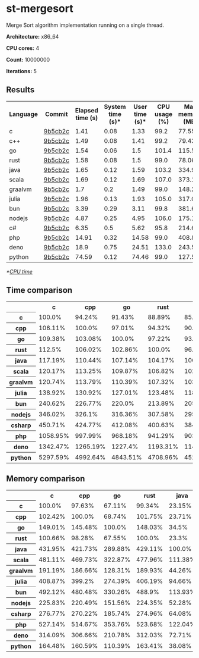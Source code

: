 # st-mergesort

Merge Sort algorithm implementation running on a single thread.

**Architecture:** x86_64

**CPU cores:** 4

**Count:** 10000000

**Iterations:** 5

## Results

<table>
  <tr>
    <th>Language</th>
    <th>Commit</th>
    <th>Elapsed time (s)</th>
    <th>System time (s)*</th>
    <th>User time (s)*</th>
    <th>CPU usage (%)</th>
    <th>Max memory (MB)</th>
  </tr>
  <tr>
    <td>c</td>
    <td>
      <a href="https://github.com/leroyguillaume/langbench/blob/9b5cb2c7002af2f235ece95510ebceb2eca97352/benchmarks/c">
        9b5cb2c
      </a>
    </td>
    <td>1.41</td>
    <td>0.08</td>
    <td>1.33</td>
    <td>99.2</td>
    <td>77.55</td>
  </tr>
  <tr>
    <td>c++</td>
    <td>
      <a href="https://github.com/leroyguillaume/langbench/blob/9b5cb2c7002af2f235ece95510ebceb2eca97352/benchmarks/cpp">
        9b5cb2c
      </a>
    </td>
    <td>1.49</td>
    <td>0.08</td>
    <td>1.41</td>
    <td>99.2</td>
    <td>79.43</td>
  </tr>
  <tr>
    <td>go</td>
    <td>
      <a href="https://github.com/leroyguillaume/langbench/blob/9b5cb2c7002af2f235ece95510ebceb2eca97352/benchmarks/go">
        9b5cb2c
      </a>
    </td>
    <td>1.54</td>
    <td>0.06</td>
    <td>1.5</td>
    <td>101.4</td>
    <td>115.56</td>
  </tr>
  <tr>
    <td>rust</td>
    <td>
      <a href="https://github.com/leroyguillaume/langbench/blob/9b5cb2c7002af2f235ece95510ebceb2eca97352/benchmarks/rust">
        9b5cb2c
      </a>
    </td>
    <td>1.58</td>
    <td>0.08</td>
    <td>1.5</td>
    <td>99.0</td>
    <td>78.06</td>
  </tr>
  <tr>
    <td>java</td>
    <td>
      <a href="https://github.com/leroyguillaume/langbench/blob/9b5cb2c7002af2f235ece95510ebceb2eca97352/benchmarks/java">
        9b5cb2c
      </a>
    </td>
    <td>1.65</td>
    <td>0.12</td>
    <td>1.59</td>
    <td>103.2</td>
    <td>334.97</td>
  </tr>
  <tr>
    <td>scala</td>
    <td>
      <a href="https://github.com/leroyguillaume/langbench/blob/9b5cb2c7002af2f235ece95510ebceb2eca97352/benchmarks/scala">
        9b5cb2c
      </a>
    </td>
    <td>1.69</td>
    <td>0.12</td>
    <td>1.69</td>
    <td>107.0</td>
    <td>373.1</td>
  </tr>
  <tr>
    <td>graalvm</td>
    <td>
      <a href="https://github.com/leroyguillaume/langbench/blob/9b5cb2c7002af2f235ece95510ebceb2eca97352/benchmarks/graalvm">
        9b5cb2c
      </a>
    </td>
    <td>1.7</td>
    <td>0.2</td>
    <td>1.49</td>
    <td>99.0</td>
    <td>148.27</td>
  </tr>
  <tr>
    <td>julia</td>
    <td>
      <a href="https://github.com/leroyguillaume/langbench/blob/9b5cb2c7002af2f235ece95510ebceb2eca97352/benchmarks/julia">
        9b5cb2c
      </a>
    </td>
    <td>1.96</td>
    <td>0.13</td>
    <td>1.93</td>
    <td>105.0</td>
    <td>317.08</td>
  </tr>
  <tr>
    <td>bun</td>
    <td>
      <a href="https://github.com/leroyguillaume/langbench/blob/9b5cb2c7002af2f235ece95510ebceb2eca97352/benchmarks/bun">
        9b5cb2c
      </a>
    </td>
    <td>3.39</td>
    <td>0.29</td>
    <td>3.11</td>
    <td>99.8</td>
    <td>381.64</td>
  </tr>
  <tr>
    <td>nodejs</td>
    <td>
      <a href="https://github.com/leroyguillaume/langbench/blob/9b5cb2c7002af2f235ece95510ebceb2eca97352/benchmarks/nodejs">
        9b5cb2c
      </a>
    </td>
    <td>4.87</td>
    <td>0.25</td>
    <td>4.95</td>
    <td>106.0</td>
    <td>175.13</td>
  </tr>
  <tr>
    <td>c#</td>
    <td>
      <a href="https://github.com/leroyguillaume/langbench/blob/9b5cb2c7002af2f235ece95510ebceb2eca97352/benchmarks/csharp">
        9b5cb2c
      </a>
    </td>
    <td>6.35</td>
    <td>0.5</td>
    <td>5.62</td>
    <td>95.8</td>
    <td>214.64</td>
  </tr>
  <tr>
    <td>php</td>
    <td>
      <a href="https://github.com/leroyguillaume/langbench/blob/9b5cb2c7002af2f235ece95510ebceb2eca97352/benchmarks/php">
        9b5cb2c
      </a>
    </td>
    <td>14.91</td>
    <td>0.32</td>
    <td>14.58</td>
    <td>99.0</td>
    <td>408.8</td>
  </tr>
  <tr>
    <td>deno</td>
    <td>
      <a href="https://github.com/leroyguillaume/langbench/blob/9b5cb2c7002af2f235ece95510ebceb2eca97352/benchmarks/deno">
        9b5cb2c
      </a>
    </td>
    <td>18.9</td>
    <td>0.75</td>
    <td>24.51</td>
    <td>133.0</td>
    <td>243.58</td>
  </tr>
  <tr>
    <td>python</td>
    <td>
      <a href="https://github.com/leroyguillaume/langbench/blob/9b5cb2c7002af2f235ece95510ebceb2eca97352/benchmarks/python">
        9b5cb2c
      </a>
    </td>
    <td>74.59</td>
    <td>0.12</td>
    <td>74.46</td>
    <td>99.0</td>
    <td>127.56</td>
  </tr>
</table>

*\*[CPU time](https://en.wikipedia.org/wiki/CPU_time)*

## Time comparison

<table>
  <tr>
    <th></th>
    <th>c</th>
    <th>cpp</th>
    <th>go</th>
    <th>rust</th>
    <th>java</th>
    <th>scala</th>
    <th>graalvm</th>
    <th>julia</th>
    <th>bun</th>
    <th>nodejs</th>
    <th>csharp</th>
    <th>php</th>
    <th>deno</th>
    <th>python</th>
  </tr>
  <tr>
    <th>c</th>
    <td>100.0%</td>
    <td>94.24%</td>
    <td>91.43%</td>
    <td>88.89%</td>
    <td>85.33%</td>
    <td>83.22%</td>
    <td>82.82%</td>
    <td>71.98%</td>
    <td>41.56%</td>
    <td>28.9%</td>
    <td>22.19%</td>
    <td>9.44%</td>
    <td>7.45%</td>
    <td>1.89%</td>
  </tr>
  <tr>
    <th>cpp</th>
    <td>106.11%</td>
    <td>100.0%</td>
    <td>97.01%</td>
    <td>94.32%</td>
    <td>90.55%</td>
    <td>88.3%</td>
    <td>87.88%</td>
    <td>76.38%</td>
    <td>44.1%</td>
    <td>30.67%</td>
    <td>23.54%</td>
    <td>10.02%</td>
    <td>7.9%</td>
    <td>2.0%</td>
  </tr>
  <tr>
    <th>go</th>
    <td>109.38%</td>
    <td>103.08%</td>
    <td>100.0%</td>
    <td>97.22%</td>
    <td>93.33%</td>
    <td>91.02%</td>
    <td>90.59%</td>
    <td>78.73%</td>
    <td>45.45%</td>
    <td>31.61%</td>
    <td>24.27%</td>
    <td>10.33%</td>
    <td>8.15%</td>
    <td>2.06%</td>
  </tr>
  <tr>
    <th>rust</th>
    <td>112.5%</td>
    <td>106.02%</td>
    <td>102.86%</td>
    <td>100.0%</td>
    <td>96.0%</td>
    <td>93.62%</td>
    <td>93.18%</td>
    <td>80.98%</td>
    <td>46.75%</td>
    <td>32.51%</td>
    <td>24.96%</td>
    <td>10.62%</td>
    <td>8.38%</td>
    <td>2.12%</td>
  </tr>
  <tr>
    <th>java</th>
    <td>117.19%</td>
    <td>110.44%</td>
    <td>107.14%</td>
    <td>104.17%</td>
    <td>100.0%</td>
    <td>97.52%</td>
    <td>97.06%</td>
    <td>84.36%</td>
    <td>48.7%</td>
    <td>33.87%</td>
    <td>26.0%</td>
    <td>11.07%</td>
    <td>8.73%</td>
    <td>2.21%</td>
  </tr>
  <tr>
    <th>scala</th>
    <td>120.17%</td>
    <td>113.25%</td>
    <td>109.87%</td>
    <td>106.82%</td>
    <td>102.55%</td>
    <td>100.0%</td>
    <td>99.53%</td>
    <td>86.5%</td>
    <td>49.94%</td>
    <td>34.73%</td>
    <td>26.66%</td>
    <td>11.35%</td>
    <td>8.95%</td>
    <td>2.27%</td>
  </tr>
  <tr>
    <th>graalvm</th>
    <td>120.74%</td>
    <td>113.79%</td>
    <td>110.39%</td>
    <td>107.32%</td>
    <td>103.03%</td>
    <td>100.47%</td>
    <td>100.0%</td>
    <td>86.91%</td>
    <td>50.18%</td>
    <td>34.89%</td>
    <td>26.79%</td>
    <td>11.4%</td>
    <td>8.99%</td>
    <td>2.28%</td>
  </tr>
  <tr>
    <th>julia</th>
    <td>138.92%</td>
    <td>130.92%</td>
    <td>127.01%</td>
    <td>123.48%</td>
    <td>118.55%</td>
    <td>115.6%</td>
    <td>115.06%</td>
    <td>100.0%</td>
    <td>57.73%</td>
    <td>40.15%</td>
    <td>30.82%</td>
    <td>13.12%</td>
    <td>10.35%</td>
    <td>2.62%</td>
  </tr>
  <tr>
    <th>bun</th>
    <td>240.62%</td>
    <td>226.77%</td>
    <td>220.0%</td>
    <td>213.89%</td>
    <td>205.33%</td>
    <td>200.24%</td>
    <td>199.29%</td>
    <td>173.21%</td>
    <td>100.0%</td>
    <td>69.54%</td>
    <td>53.39%</td>
    <td>22.72%</td>
    <td>17.92%</td>
    <td>4.54%</td>
  </tr>
  <tr>
    <th>nodejs</th>
    <td>346.02%</td>
    <td>326.1%</td>
    <td>316.36%</td>
    <td>307.58%</td>
    <td>295.27%</td>
    <td>287.94%</td>
    <td>286.59%</td>
    <td>249.08%</td>
    <td>143.8%</td>
    <td>100.0%</td>
    <td>76.77%</td>
    <td>32.68%</td>
    <td>25.78%</td>
    <td>6.53%</td>
  </tr>
  <tr>
    <th>csharp</th>
    <td>450.71%</td>
    <td>424.77%</td>
    <td>412.08%</td>
    <td>400.63%</td>
    <td>384.61%</td>
    <td>375.06%</td>
    <td>373.29%</td>
    <td>324.44%</td>
    <td>187.31%</td>
    <td>130.25%</td>
    <td>100.0%</td>
    <td>42.56%</td>
    <td>33.57%</td>
    <td>8.51%</td>
  </tr>
  <tr>
    <th>php</th>
    <td>1058.95%</td>
    <td>997.99%</td>
    <td>968.18%</td>
    <td>941.29%</td>
    <td>903.64%</td>
    <td>881.21%</td>
    <td>877.06%</td>
    <td>762.27%</td>
    <td>440.08%</td>
    <td>306.03%</td>
    <td>234.95%</td>
    <td>100.0%</td>
    <td>78.88%</td>
    <td>19.99%</td>
  </tr>
  <tr>
    <th>deno</th>
    <td>1342.47%</td>
    <td>1265.19%</td>
    <td>1227.4%</td>
    <td>1193.31%</td>
    <td>1145.58%</td>
    <td>1117.14%</td>
    <td>1111.88%</td>
    <td>966.36%</td>
    <td>557.91%</td>
    <td>387.97%</td>
    <td>297.86%</td>
    <td>126.77%</td>
    <td>100.0%</td>
    <td>25.34%</td>
  </tr>
  <tr>
    <th>python</th>
    <td>5297.59%</td>
    <td>4992.64%</td>
    <td>4843.51%</td>
    <td>4708.96%</td>
    <td>4520.61%</td>
    <td>4408.39%</td>
    <td>4387.65%</td>
    <td>3813.39%</td>
    <td>2201.59%</td>
    <td>1530.99%</td>
    <td>1175.39%</td>
    <td>500.27%</td>
    <td>394.61%</td>
    <td>100.0%</td>
  </tr>
</table>

## Memory comparison

<table>
  <tr>
    <th></th>
    <th>c</th>
    <th>cpp</th>
    <th>go</th>
    <th>rust</th>
    <th>java</th>
    <th>scala</th>
    <th>graalvm</th>
    <th>julia</th>
    <th>bun</th>
    <th>nodejs</th>
    <th>csharp</th>
    <th>php</th>
    <th>deno</th>
    <th>python</th>
  </tr>
  <tr>
    <th>c</th>
    <td>100.0%</td>
    <td>97.63%</td>
    <td>67.11%</td>
    <td>99.34%</td>
    <td>23.15%</td>
    <td>20.79%</td>
    <td>52.3%</td>
    <td>24.46%</td>
    <td>20.32%</td>
    <td>44.28%</td>
    <td>36.13%</td>
    <td>18.97%</td>
    <td>31.84%</td>
    <td>60.8%</td>
  </tr>
  <tr>
    <th>cpp</th>
    <td>102.42%</td>
    <td>100.0%</td>
    <td>68.74%</td>
    <td>101.75%</td>
    <td>23.71%</td>
    <td>21.29%</td>
    <td>53.57%</td>
    <td>25.05%</td>
    <td>20.81%</td>
    <td>45.35%</td>
    <td>37.01%</td>
    <td>19.43%</td>
    <td>32.61%</td>
    <td>62.27%</td>
  </tr>
  <tr>
    <th>go</th>
    <td>149.01%</td>
    <td>145.48%</td>
    <td>100.0%</td>
    <td>148.03%</td>
    <td>34.5%</td>
    <td>30.97%</td>
    <td>77.94%</td>
    <td>36.44%</td>
    <td>30.28%</td>
    <td>65.98%</td>
    <td>53.84%</td>
    <td>28.27%</td>
    <td>47.44%</td>
    <td>90.59%</td>
  </tr>
  <tr>
    <th>rust</th>
    <td>100.66%</td>
    <td>98.28%</td>
    <td>67.55%</td>
    <td>100.0%</td>
    <td>23.3%</td>
    <td>20.92%</td>
    <td>52.65%</td>
    <td>24.62%</td>
    <td>20.45%</td>
    <td>44.57%</td>
    <td>36.37%</td>
    <td>19.1%</td>
    <td>32.05%</td>
    <td>61.2%</td>
  </tr>
  <tr>
    <th>java</th>
    <td>431.95%</td>
    <td>421.73%</td>
    <td>289.88%</td>
    <td>429.11%</td>
    <td>100.0%</td>
    <td>89.78%</td>
    <td>225.93%</td>
    <td>105.64%</td>
    <td>87.77%</td>
    <td>191.27%</td>
    <td>156.07%</td>
    <td>81.94%</td>
    <td>137.52%</td>
    <td>262.61%</td>
  </tr>
  <tr>
    <th>scala</th>
    <td>481.11%</td>
    <td>469.73%</td>
    <td>322.87%</td>
    <td>477.96%</td>
    <td>111.38%</td>
    <td>100.0%</td>
    <td>251.64%</td>
    <td>117.67%</td>
    <td>97.76%</td>
    <td>213.04%</td>
    <td>173.83%</td>
    <td>91.27%</td>
    <td>153.18%</td>
    <td>292.5%</td>
  </tr>
  <tr>
    <th>graalvm</th>
    <td>191.19%</td>
    <td>186.66%</td>
    <td>128.31%</td>
    <td>189.93%</td>
    <td>44.26%</td>
    <td>39.74%</td>
    <td>100.0%</td>
    <td>46.76%</td>
    <td>38.85%</td>
    <td>84.66%</td>
    <td>69.08%</td>
    <td>36.27%</td>
    <td>60.87%</td>
    <td>116.23%</td>
  </tr>
  <tr>
    <th>julia</th>
    <td>408.87%</td>
    <td>399.2%</td>
    <td>274.39%</td>
    <td>406.19%</td>
    <td>94.66%</td>
    <td>84.99%</td>
    <td>213.86%</td>
    <td>100.0%</td>
    <td>83.08%</td>
    <td>181.05%</td>
    <td>147.73%</td>
    <td>77.56%</td>
    <td>130.18%</td>
    <td>248.58%</td>
  </tr>
  <tr>
    <th>bun</th>
    <td>492.12%</td>
    <td>480.48%</td>
    <td>330.26%</td>
    <td>488.9%</td>
    <td>113.93%</td>
    <td>102.29%</td>
    <td>257.4%</td>
    <td>120.36%</td>
    <td>100.0%</td>
    <td>217.92%</td>
    <td>177.81%</td>
    <td>93.36%</td>
    <td>156.68%</td>
    <td>299.19%</td>
  </tr>
  <tr>
    <th>nodejs</th>
    <td>225.83%</td>
    <td>220.49%</td>
    <td>151.56%</td>
    <td>224.35%</td>
    <td>52.28%</td>
    <td>46.94%</td>
    <td>118.12%</td>
    <td>55.23%</td>
    <td>45.89%</td>
    <td>100.0%</td>
    <td>81.6%</td>
    <td>42.84%</td>
    <td>71.9%</td>
    <td>137.3%</td>
  </tr>
  <tr>
    <th>csharp</th>
    <td>276.77%</td>
    <td>270.22%</td>
    <td>185.74%</td>
    <td>274.96%</td>
    <td>64.08%</td>
    <td>57.53%</td>
    <td>144.76%</td>
    <td>67.69%</td>
    <td>56.24%</td>
    <td>122.56%</td>
    <td>100.0%</td>
    <td>52.5%</td>
    <td>88.12%</td>
    <td>168.27%</td>
  </tr>
  <tr>
    <th>php</th>
    <td>527.14%</td>
    <td>514.67%</td>
    <td>353.76%</td>
    <td>523.68%</td>
    <td>122.04%</td>
    <td>109.57%</td>
    <td>275.72%</td>
    <td>128.92%</td>
    <td>107.12%</td>
    <td>233.42%</td>
    <td>190.46%</td>
    <td>100.0%</td>
    <td>167.83%</td>
    <td>320.48%</td>
  </tr>
  <tr>
    <th>deno</th>
    <td>314.09%</td>
    <td>306.66%</td>
    <td>210.78%</td>
    <td>312.03%</td>
    <td>72.71%</td>
    <td>65.28%</td>
    <td>164.28%</td>
    <td>76.82%</td>
    <td>63.82%</td>
    <td>139.08%</td>
    <td>113.48%</td>
    <td>59.58%</td>
    <td>100.0%</td>
    <td>190.95%</td>
  </tr>
  <tr>
    <th>python</th>
    <td>164.48%</td>
    <td>160.59%</td>
    <td>110.39%</td>
    <td>163.41%</td>
    <td>38.08%</td>
    <td>34.19%</td>
    <td>86.03%</td>
    <td>40.23%</td>
    <td>33.42%</td>
    <td>72.83%</td>
    <td>59.43%</td>
    <td>31.2%</td>
    <td>52.37%</td>
    <td>100.0%</td>
  </tr>
</table>
